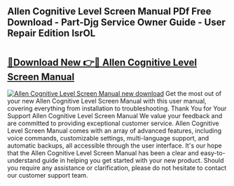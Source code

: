 ## Allen Cognitive Level Screen Manual PDf Free Download - Part-Djg Service Owner Guide - User Repair Edition IsrOL

# <h2><a href="http://bc37576.oget.top/?id=Allen+Cognitive+Level+Screen+Manual">🔗Download New 👉🔴 Allen Cognitive Level Screen Manual</a></h2>

[![Allen Cognitive Level Screen Manual new download](https://i.imgur.com/5g1atiW.png)](http://bc37576.oget.top/?id=Allen+Cognitive+Level+Screen+Manual)
Get the most out of your new Allen Cognitive Level Screen Manual with this user manual, covering everything from installation to troubleshooting. Thank You for Your Support Allen Cognitive Level Screen Manual We value your feedback and are committed to providing exceptional customer service. Allen Cognitive Level Screen Manual comes with an array of advanced features, including voice commands, customizable settings, multi-language support, and automatic backups, all accessible through the user interface. It's our hope that the Allen Cognitive Level Screen Manual has been a clear and easy-to-understand guide in helping you get started with your new product. Should you require any assistance or clarification, please do not hesitate to contact our customer support team.
